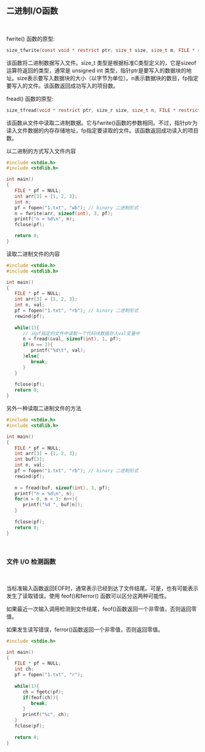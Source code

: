 
## 二进制I/O函数

<br/>

fwrite() 函数的原型:

```c
size_tfwrite(const void * restrict ptr, size_t size, size_t m, FILE * restrict fp);
```

该函数将二进制数据写入文件。size_t 类型是根据标准C类型定义的，它是sizeof运算符返回的类型，通常是 unsigned int 类型，指针ptr是要写入的数据块的地址。size表示要写入数据块的大小（以字节为单位）。n表示数据块的数目，fp指定要写入的文件。该函数返回成功写入的项目数。

fread() 函数的原型:

```c
size_tfread(void * restrict ptr, size_r size, size_t n, FILE * restrict fp);
```

该函数从文件中读取二进制数据。它与fwrite()函数的参数相同。不过，指针ptr为读入文件数据的内存存储地址，fp指定要读取的文件。该函数返回成功读入的项目数。


以二进制的方式写入文件内容

```c
#include <stdio.h>
#include <stdlib.h>

int main()
{
   FILE * pf = NULL;
   int arr[3] = {1, 2, 3};
   int n;
   pf = fopen("1.txt", "wb"); // binary 二进制形式
   n = fwrite(arr, sizeof(int), 3, pf);
   printf("n = %d\n", n);
   fclose(pf);

   return 0;
}
```

读取二进制文件的内容

```c
#include <stdio.h>
#include <stdlib.h>

int main()
{
   FILE * pf = NULL;
   int arr[3] = {1, 2, 3};
   int n, val;
   pf = fopen("1.txt", "rb"); // binary 二进制形式
   rewind(pf);
   
   while(1){
      // 从pf指定的文件中读取一个代码块数据存入val变量中
      n = fread(&val, sizeof(int), 1, pf);
      if(n == 1){
         printf("%d\t", val);
      }else{
         break;
      }
   }
   
   fclose(pf);
   return 0;
}
```

另外一种读取二进制文件的方法

```c
#include <stdio.h>
#include <stdlib.h>

int main()
{
   FILE * pf = NULL;
   int arr[3] = {1, 2, 3};
   int buf[3];
   int n, val;
   pf = fopen("1.txt", "rb"); // binary 二进制形式
   rewind(pf);
   
   n = fread(buf, sizeof(int), 3, pf);
   printf("n = %d\n", n);
   for(n = 0, n < 3; n++){
      printf("%d ", buf[n]);
   }
   
   fclose(pf);
   return 0;
}
```

<br/>

### 文件 I/O 检测函数

<br/>

当标准输入函数返回EOF时，通常表示已经到达了文件结尾。可是，也有可能表示发生了读取错误。使用 feof()和ferror() 函数可以区分这两种可能性。

如果最近一次输入调用检测到文件结尾，feof()函数返回一个非零值，否则返回零值。

如果发生读写错误，ferror()函数返回一个非零值，否则返回零值。

```c
#include <stdio.h>

int main()
{
   FILE * pf = NULL;
   int ch;
   pf = fopen("1.txt", "r");
   
   while(1){
      ch = fgetc(pf);
      if(feof(ch)){
         break;
      }
      printf("%c", ch);
   }
   fclose(pf);
   
   return 0;
}
```


